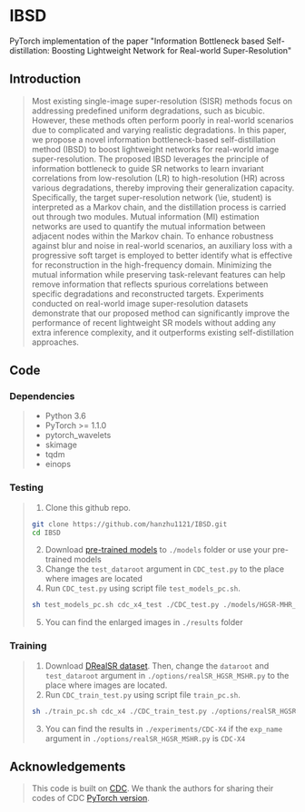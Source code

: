 # IBSD
PyTorch implementation of the paper "Information Bottleneck based Self-distillation: Boosting Lightweight Network for Real-world Super-Resolution"

## Introduction
>
> Most existing single-image super-resolution (SISR) methods focus on addressing predefined uniform degradations, such as bicubic. However, these methods often perform poorly in real-world scenarios due to complicated and varying realistic degradations. In this paper, we propose a novel information bottleneck-based self-distillation method (IBSD) to boost lightweight networks for real-world image super-resolution. The proposed IBSD leverages the principle of information bottleneck to guide SR networks to learn invariant correlations from low-resolution (LR) to high-resolution (HR) across various degradations, thereby improving their generalization capacity. Specifically, the target super-resolution network (\ie, student) is interpreted as a Markov chain, and the distillation process is carried out through two modules. Mutual information (MI) estimation networks are used to quantify the mutual information between adjacent nodes within the Markov chain. To enhance robustness against blur and noise in real-world scenarios, an auxiliary loss with a progressive soft target is employed to better identify what is effective for reconstruction in the high-frequency domain. Minimizing the mutual information while preserving task-relevant features can help remove information that reflects spurious correlations between specific degradations and reconstructed targets. Experiments conducted on real-world image super-resolution datasets demonstrate that our proposed method can significantly improve the performance of recent lightweight SR models without adding any extra inference complexity, and it outperforms existing self-distillation approaches.

## Code
### Dependencies
> * Python 3.6
> * PyTorch >= 1.1.0
> * pytorch_wavelets
> * skimage
> * tqdm
> * einops

### Testing
> 1. Clone this github repo.
> ```bash
> git clone https://github.com/hanzhu1121/IBSD.git
> cd IBSD
> ```
> 2. Download [pre-trained models](https://drive.google.com/drive/folders/17JzAB7rafavbmeJkDCtv8h94kQUV3wcY?usp=drive_link) to ```./models``` folder or use your pre-trained models
> 3. Change the ```test_dataroot``` argument in ```CDC_test.py``` to the place where images are located
> 4. Run ```CDC_test.py``` using script file ```test_models_pc.sh```.
> ```bash
> sh test_models_pc.sh cdc_x4_test ./CDC_test.py ./models/HGSR-MHR_X4_SubRegion_GW_283.pth 1
> ```
> 5. You can find the enlarged images in ```./results``` folder

### Training
> 1. Download [DRealSR dataset](https://github.com/xiezw5/Component-Divide-and-Conquer-for-Real-World-Image-Super-Resolution). Then, change the ```dataroot``` and ```test_dataroot``` argument in ```./options/realSR_HGSR_MSHR.py``` to the place where images are located.
> 2. Run ```CDC_train_test.py``` using script file ```train_pc.sh```.
> ```bash
> sh ./train_pc.sh cdc_x4 ./CDC_train_test.py ./options/realSR_HGSR_MSHR.py 1
> ```
> 3. You can find the results in ```./experiments/CDC-X4``` if the ```exp_name``` argument in ```./options/realSR_HGSR_MSHR.py``` is ```CDC-X4```


## Acknowledgements
>
> This code is built on [CDC](https://arxiv.org/abs/2008.01928). We thank the authors for sharing their codes of CDC  [PyTorch version](https://github.com/xiezw5/Component-Divide-and-Conquer-for-Real-World-Image-Super-Resolution).
